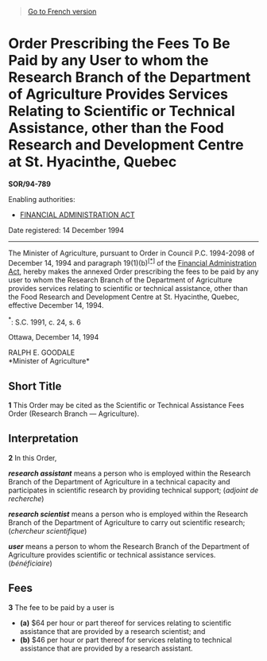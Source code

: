 > [Go to French version](/fr/Règlements/Décrets,%20ordonnances%20et%20règlements%20statutaires/94/789.md)

# Order Prescribing the Fees To Be Paid by any User to whom the Research Branch of the Department of Agriculture Provides Services Relating to Scientific or Technical Assistance, other than the Food Research and Development Centre at St. Hyacinthe, Quebec

**SOR/94-789**

Enabling authorities: 
- [FINANCIAL ADMINISTRATION ACT](/en/Acts/Revised%20Statutes%20of%20Canada/F/F-11.md)

Date registered: 14 December 1994

----------

The Minister of Agriculture, pursuant to Order in Council P.C. 1994-2098 of December 14, 1994 and paragraph 19(1)(b)<sup><a href='#fn_SOR-94-789_e_hq_5269'>[*]</a></sup> of the [Financial Administration Act](/en/Acts/Revised%20Statutes%20of%20Canada/F/F-11.md), hereby makes the annexed Order prescribing the fees to be paid by any user to whom the Research Branch of the Department of Agriculture provides services relating to scientific or technical assistance, other than the Food Research and Development Centre at St. Hyacinthe, Quebec, effective December 14, 1994.

<a name='fn_SOR-94-789_e_hq_5269'><sup>*</sup></a>: S.C. 1991, c. 24, s. 6<br />

Ottawa, December 14, 1994


<p>RALPH E. GOODALE<br />*Minister of Agriculture*<br /></p>




## Short Title


**1** This Order may be cited as the Scientific or Technical Assistance Fees Order (Research Branch — Agriculture).




## Interpretation


**2** In this Order,

***research assistant*** means a person who is employed within the Research Branch of the Department of Agriculture in a technical capacity and participates in scientific research by providing technical support; (*adjoint de recherche*)

***research scientist*** means a person who is employed within the Research Branch of the Department of Agriculture to carry out scientific research; (*chercheur scientifique*)

***user*** means a person to whom the Research Branch of the Department of Agriculture provides scientific or technical assistance services. (*bénéficiaire*)




## Fees


**3** The fee to be paid by a user is
- **(a)** $64 per hour or part thereof for services relating to scientific assistance that are provided by a research scientist; and
- **(b)** $46 per hour or part thereof for services relating to technical assistance that are provided by a research assistant.


